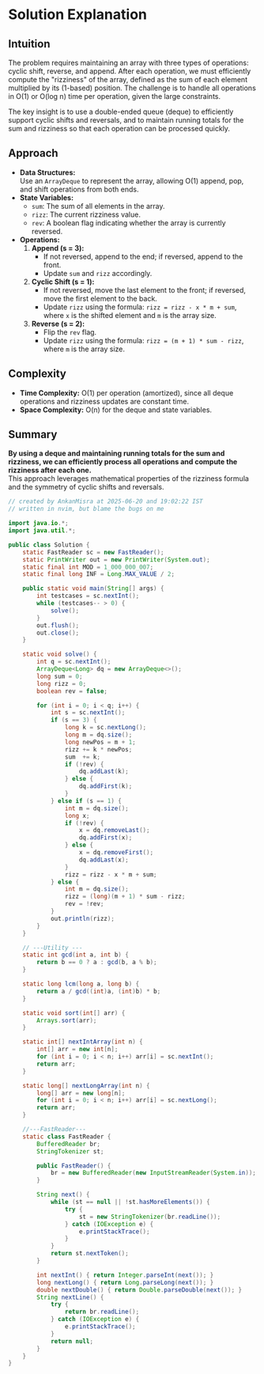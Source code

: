 # Solution Explanation

## Intuition
The problem requires maintaining an array with three types of operations: cyclic shift, reverse, and append. After each operation, we must efficiently compute the "rizziness" of the array, defined as the sum of each element multiplied by its (1-based) position. The challenge is to handle all operations in O(1) or O(log n) time per operation, given the large constraints.

The key insight is to use a double-ended queue (deque) to efficiently support cyclic shifts and reversals, and to maintain running totals for the sum and rizziness so that each operation can be processed quickly.

## Approach
- **Data Structures:**  
  Use an `ArrayDeque` to represent the array, allowing O(1) append, pop, and shift operations from both ends.
- **State Variables:**  
  - `sum`: The sum of all elements in the array.
  - `rizz`: The current rizziness value.
  - `rev`: A boolean flag indicating whether the array is currently reversed.
- **Operations:**
  1. **Append (s = 3):**
     - If not reversed, append to the end; if reversed, append to the front.
     - Update `sum` and `rizz` accordingly.
  2. **Cyclic Shift (s = 1):**
     - If not reversed, move the last element to the front; if reversed, move the first element to the back.
     - Update `rizz` using the formula: `rizz = rizz - x * m + sum`, where `x` is the shifted element and `m` is the array size.
  3. **Reverse (s = 2):**
     - Flip the `rev` flag.
     - Update `rizz` using the formula: `rizz = (m + 1) * sum - rizz`, where `m` is the array size.

## Complexity
- **Time Complexity:** O(1) per operation (amortized), since all deque operations and rizziness updates are constant time.
- **Space Complexity:** O(n) for the deque and state variables.

## Summary
**By using a deque and maintaining running totals for the sum and rizziness, we can efficiently process all operations and compute the rizziness after each one.**  
This approach leverages mathematical properties of the rizziness formula and the symmetry of cyclic shifts and reversals.

```java
// created by AnkanMisra at 2025-06-20 and 19:02:22 IST 
// written in nvim, but blame the bugs on me

import java.io.*;
import java.util.*;

public class Solution {
    static FastReader sc = new FastReader();
    static PrintWriter out = new PrintWriter(System.out);
    static final int MOD = 1_000_000_007;
    static final long INF = Long.MAX_VALUE / 2;

    public static void main(String[] args) {
        int testcases = sc.nextInt();
        while (testcases-- > 0) {
            solve();
        }
        out.flush();
        out.close();
    }

    static void solve() {
        int q = sc.nextInt();
        ArrayDeque<Long> dq = new ArrayDeque<>();
        long sum = 0;      
        long rizz = 0;     
        boolean rev = false; 

        for (int i = 0; i < q; i++) {
            int s = sc.nextInt();
            if (s == 3) {
                long k = sc.nextLong();
                long m = dq.size();          
                long newPos = m + 1;         
                rizz += k * newPos;          
                sum  += k;                   
                if (!rev) {
                    dq.addLast(k);
                } else {
                    dq.addFirst(k);
                }
            } else if (s == 1) {               
                int m = dq.size();
                long x;
                if (!rev) {
                    x = dq.removeLast();
                    dq.addFirst(x);
                } else {
                    x = dq.removeFirst();
                    dq.addLast(x);
                }
                rizz = rizz - x * m + sum;
            } else { 
                int m = dq.size();
                rizz = (long)(m + 1) * sum - rizz; 
                rev = !rev;                          
            }
            out.println(rizz);
        }
    }

    // ---Utility ---
    static int gcd(int a, int b) {
        return b == 0 ? a : gcd(b, a % b);
    }

    static long lcm(long a, long b) {
        return a / gcd((int)a, (int)b) * b;
    }

    static void sort(int[] arr) {
        Arrays.sort(arr);
    }

    static int[] nextIntArray(int n) {
        int[] arr = new int[n];
        for (int i = 0; i < n; i++) arr[i] = sc.nextInt();
        return arr;
    }

    static long[] nextLongArray(int n) {
        long[] arr = new long[n];
        for (int i = 0; i < n; i++) arr[i] = sc.nextLong();
        return arr;
    }

    //---FastReader---
    static class FastReader {
        BufferedReader br;
        StringTokenizer st;

        public FastReader() {
            br = new BufferedReader(new InputStreamReader(System.in));
        }

        String next() {
            while (st == null || !st.hasMoreElements()) {
                try {
                    st = new StringTokenizer(br.readLine());
                } catch (IOException e) {
                    e.printStackTrace();
                }
            }
            return st.nextToken();
        }

        int nextInt() { return Integer.parseInt(next()); }
        long nextLong() { return Long.parseLong(next()); }
        double nextDouble() { return Double.parseDouble(next()); }
        String nextLine() {
            try {
                return br.readLine();
            } catch (IOException e) {
                e.printStackTrace();
            }
            return null;
        }
    }
}
